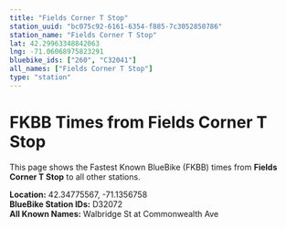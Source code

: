 ```yaml
---
title: "Fields Corner T Stop"
station_uuid: "bc075c92-6161-6354-f885-7c3052850786"
station_name: "Fields Corner T Stop"
lat: 42.29963348842063
lng: -71.06068975823291
bluebike_ids: ["260", "C32041"]
all_names: ["Fields Corner T Stop"]
type: "station"
---
```


# FKBB Times from Fields Corner T Stop

This page shows the Fastest Known BlueBike (FKBB) times from **Fields Corner T Stop** to all other stations.

**Location:** 42.34775567, -71.1356758  
**BlueBike Station IDs:** D32072  
**All Known Names:** Walbridge St at Commonwealth Ave

